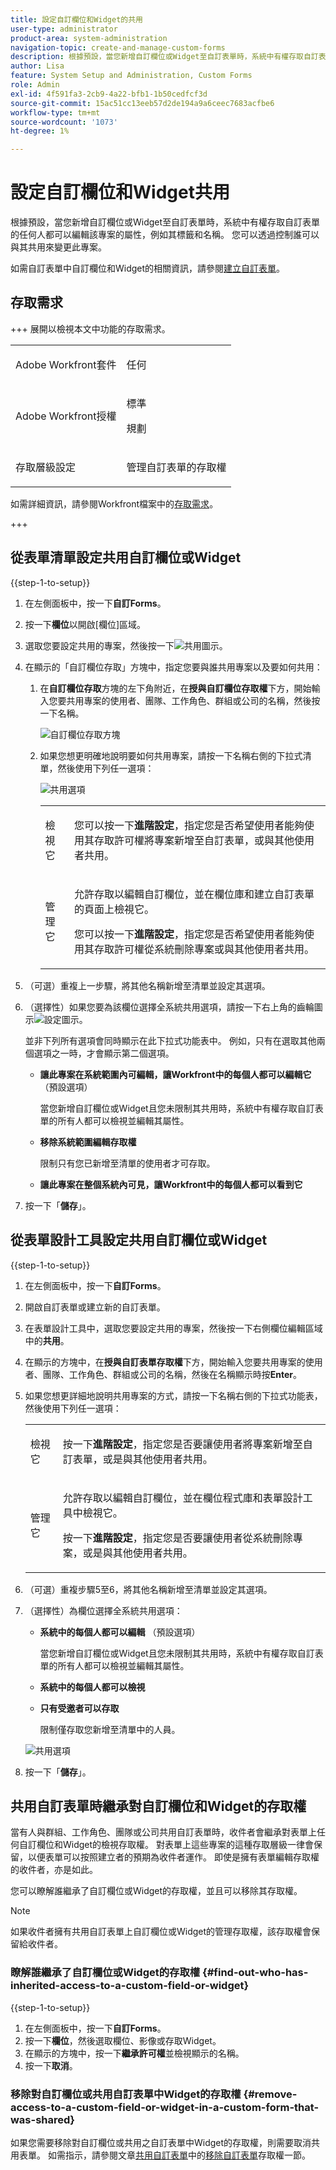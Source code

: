 ```yaml
---
title: 設定自訂欄位和Widget的共用
user-type: administrator
product-area: system-administration
navigation-topic: create-and-manage-custom-forms
description: 根據預設，當您新增自訂欄位或Widget至自訂表單時，系統中有權存取自訂表單的任何人都可以編輯該專案的屬性，例如其標籤和名稱。 您可以透過控制誰可以與其共用來變更此專案。
author: Lisa
feature: System Setup and Administration, Custom Forms
role: Admin
exl-id: 4f591fa3-2cb9-4a22-bfb1-1b50cedfcf3d
source-git-commit: 15ac51cc13eeb57d2de194a9a6ceec7683acfbe6
workflow-type: tm+mt
source-wordcount: '1073'
ht-degree: 1%

---
```


# 設定自訂欄位和Widget共用

根據預設，當您新增自訂欄位或Widget至自訂表單時，系統中有權存取自訂表單的任何人都可以編輯該專案的屬性，例如其標籤和名稱。 您可以透過控制誰可以與其共用來變更此專案。

如需自訂表單中自訂欄位和Widget的相關資訊，請參閱[建立自訂表單](/help/quicksilver/administration-and-setup/customize-workfront/create-manage-custom-forms/form-designer/design-a-form/design-a-form.md)。

## 存取需求

+++ 展開以檢視本文中功能的存取需求。

<table style="table-layout:auto"> 
 <col> 
 <col> 
 <tbody> 
  <tr> 
   <td>Adobe Workfront套件</td> 
   <td><p>任何</p></td> 
  </tr> 
  <tr> 
   <td>Adobe Workfront授權</td> 
   <td><p>標準</p>
       <p>規劃</p></td>
  </tr> 
  <tr> 
   <td>存取層級設定</td> 
   <td> <p>管理自訂表單的存取權</p> </td> 
  </tr>  
 </tbody> 
</table>

如需詳細資訊，請參閱Workfront檔案中的[存取需求](/help/quicksilver/administration-and-setup/add-users/access-levels-and-object-permissions/access-level-requirements-in-documentation.md)。

+++

## 從表單清單設定共用自訂欄位或Widget

{{step-1-to-setup}}

1. 在左側面板中，按一下&#x200B;**自訂Forms**。
1. 按一下&#x200B;**欄位**&#x200B;以開啟[欄位]區域。
1. 選取您要設定共用的專案，然後按一下![共用圖示](assets/share-icon.png)。
1. 在顯示的「自訂欄位存取」方塊中，指定您要與誰共用專案以及要如何共用：

   1. 在&#x200B;**自訂欄位存取**&#x200B;方塊的左下角附近，在&#x200B;**授與自訂欄位存取權**&#x200B;下方，開始輸入您要共用專案的使用者、團隊、工作角色、群組或公司的名稱，然後按一下名稱。

      ![自訂欄位存取方塊](assets/share-field-give-access-to.jpg)

   1. 如果您想更明確地說明要如何共用專案，請按一下名稱右側的下拉式清單，然後使用下列任一選項：

      ![共用選項](assets/share-field-view-mng-options.jpg)

      <table style="table-layout:auto"> 
       <col> 
       <col> 
       <tbody> 
        <tr> 
         <td role="rowheader">檢視它</td> 
         <td> <p>您可以按一下<strong>進階設定</strong>，指定您是否希望使用者能夠使用其存取許可權將專案新增至自訂表單，或與其他使用者共用。</p> </td> 
        </tr> 
        <tr> 
         <td role="rowheader">管理它</td> 
         <td> <p>允許存取以編輯自訂欄位，並在欄位庫和建立自訂表單的頁面上檢視它。</p> <p>您可以按一下<strong>進階設定</strong>，指定您是否希望使用者能夠使用其存取許可權從系統刪除專案或與其他使用者共用。</p> </td> 
        </tr> 
       </tbody> 
      </table>

1. （可選）重複上一步驟，將其他名稱新增至清單並設定其選項。
1. （選擇性）如果您要為該欄位選擇全系統共用選項，請按一下右上角的齒輪圖示![設定圖示](assets/gear-icon-settings.png)。

   並非下列所有選項會同時顯示在此下拉式功能表中。 例如，只有在選取其他兩個選項之一時，才會顯示第二個選項。

   * **讓此專案在系統範圍內可編輯，讓Workfront中的每個人都可以編輯它** （預設選項）

     當您新增自訂欄位或Widget且您未限制其共用時，系統中有權存取自訂表單的所有人都可以檢視並編輯其屬性。

   * **移除系統範圍編輯存取權**

     限制只有您已新增至清單的使用者才可存取。

   * **讓此專案在整個系統內可見，讓Workfront中的每個人都可以看到它**

1. 按一下「**儲存**」。

## 從表單設計工具設定共用自訂欄位或Widget

{{step-1-to-setup}}

1. 在左側面板中，按一下&#x200B;**自訂Forms**。
1. 開啟自訂表單或建立新的自訂表單。
1. 在表單設計工具中，選取您要設定共用的專案，然後按一下右側欄位編輯區域中的&#x200B;**共用**。
1. 在顯示的方塊中，在&#x200B;**授與自訂表單存取權**&#x200B;下方，開始輸入您要共用專案的使用者、團隊、工作角色、群組或公司的名稱，然後在名稱顯示時按&#x200B;**Enter**。
1. 如果您想更詳細地說明共用專案的方式，請按一下名稱右側的下拉式功能表，然後使用下列任一選項：

   <table style="table-layout:auto"> 
    <col> 
    <col> 
      <tbody> 
       <tr> 
        <td role="rowheader">檢視它</td> 
        <td> <p>按一下<strong>進階設定</strong>，指定您是否要讓使用者將專案新增至自訂表單，或是與其他使用者共用。</p> </td> 
       </tr> 
       <tr> 
        <td role="rowheader">管理它</td> 
        <td> <p>允許存取以編輯自訂欄位，並在欄位程式庫和表單設計工具中檢視它。</p> <p>按一下<strong>進階設定</strong>，指定您是否要讓使用者從系統刪除專案，或是與其他使用者共用。</p> </td> 
       </tr> 
     </tbody> 
    </table>

1. （可選）重複步驟5至6，將其他名稱新增至清單並設定其選項。
1. （選擇性）為欄位選擇全系統共用選項：

   * **系統中的每個人都可以編輯** （預設選項）

     當您新增自訂欄位或Widget且您未限制其共用時，系統中有權存取自訂表單的所有人都可以檢視並編輯其屬性。

   * **系統中的每個人都可以檢視**
   * **只有受邀者可以存取**

     限制僅存取您新增至清單中的人員。

   ![共用選項](assets/share-field-in-designer.png)

1. 按一下「**儲存**」。

## 共用自訂表單時繼承對自訂欄位和Widget的存取權

當有人與群組、工作角色、團隊或公司共用自訂表單時，收件者會繼承對表單上任何自訂欄位和Widget的檢視存取權。 對表單上這些專案的這種存取層級一律會保留，以便表單可以按照建立者的預期為收件者運作。 即使是擁有表單編輯存取權的收件者，亦是如此。

您可以瞭解誰繼承了自訂欄位或Widget的存取權，並且可以移除其存取權。

>[!NOTE]
>
>如果收件者擁有共用自訂表單上自訂欄位或Widget的管理存取權，該存取權會保留給收件者。

### 瞭解誰繼承了自訂欄位或Widget的存取權 {#find-out-who-has-inherited-access-to-a-custom-field-or-widget}

{{step-1-to-setup}}

1. 在左側面板中，按一下&#x200B;**自訂Forms**。
1. 按一下&#x200B;**欄位**，然後選取欄位、影像或存取Widget。
1. 在顯示的方塊中，按一下&#x200B;**繼承許可權**&#x200B;並檢視顯示的名稱。
1. 按一下&#x200B;**取消**。

### 移除對自訂欄位或共用自訂表單中Widget的存取權 {#remove-access-to-a-custom-field-or-widget-in-a-custom-form-that-was-shared}

如果您需要移除對自訂欄位或共用之自訂表單中Widget的存取權，則需要取消共用表單。 如需指示，請參閱文章[共用自訂表單](/help/quicksilver/administration-and-setup/customize-workfront/create-manage-custom-forms/share-access-to-a-custom-form.md#remove-access-to-a-custom-form-from-the-list-of-forms)中的[移除自訂表單](/help/quicksilver/administration-and-setup/customize-workfront/create-manage-custom-forms/share-access-to-a-custom-form.md)存取權一節。
